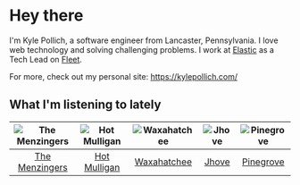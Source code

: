 # Hey there


I'm Kyle Pollich, a software engineer from Lancaster, Pennsylvania. I love web technology and solving challenging problems.
I work at [Elastic](https://www.elastic.co/) as a Tech Lead on [Fleet](https://www.elastic.co/guide/en/fleet/current/fleet-overview.html).

For more, check out my personal site: https://kylepollich.com/

## What I'm listening to lately

<!-- begin artists -->
  |![The Menzingers](https://i.scdn.co/image/ab6761610000f178498bbee152e9598c134823a7)|![Hot Mulligan](https://i.scdn.co/image/ab6761610000f178ee0afe7cc83d3700ef6200b9)|![Waxahatchee](https://i.scdn.co/image/ab6761610000f178ea8a778151cc16305d1eebfa)|![Jhove](https://i.scdn.co/image/ab6761610000f1789454f4c7cf04da603ee868d4)|![Pinegrove](https://i.scdn.co/image/ab6761610000f17833dca482f170d638dde2cf30)|
  |:---:|:---:|:---:|:---:|:---:|
  |[The Menzingers](https://open.spotify.com/artist/7HWFXU9pHBj0u58yoRwwOJ)|[Hot Mulligan](https://open.spotify.com/artist/1lKZzN2d4IqiEYxyECIEHI)|[Waxahatchee](https://open.spotify.com/artist/5IWCU0V9evBlW4gIeGY4zF)|[Jhove](https://open.spotify.com/artist/1R9fj5Tiy9XMFp5ANzS7FA)|[Pinegrove](https://open.spotify.com/artist/2gbT6GPXMis0OAkZbEQCYB)|
<!-- end artists -->
